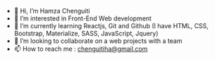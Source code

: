 - 👋 Hi, I’m Hamza Chenguiti
- 👀 I’m interested in Front-End Web development
- 🌱 I’m currently learning Reactjs, Git and Github (I have HTML, CSS, Bootstrap, Materialize, SASS, JavaScript, Jquery)
- 💞️ I’m looking to collaborate on a web projects with a team 
- 📫 How to reach me : chenguitiha@gmail.com

<!---
hamza-che/hamza-che is a ✨ special ✨ repository because its `README.md` (this file) appears on your GitHub profile.
You can click the Preview link to take a look at your changes.
--->
